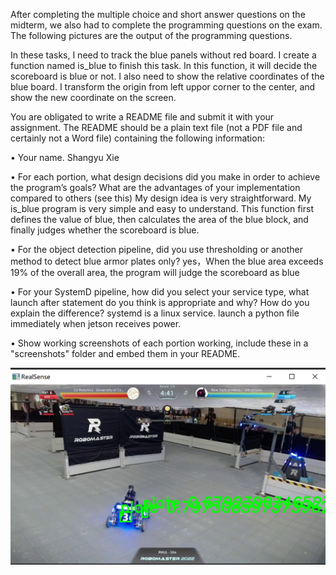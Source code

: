After completing the multiple choice and short answer questions on the midterm, 
we also had to complete the programming questions on the exam. 
The following pictures are the output of the programming questions. 

In these tasks, I need to track the blue panels without red board.
I create a function named is_blue to finish this task. In this function, it will decide the scoreboard is blue or not.
I also need to show the relative coordinates of the blue board.
I transform the origin from left uppor corner to the center, and show the new coordinate on the screen.


You are obligated to write a README file and submit it with your assignment. The README should be a plain
text file (not a PDF file and certainly not a Word file) containing the following information: 

• Your name. 
Shangyu Xie

• For each portion, what design decisions did you make in order to achieve the program’s goals? What are the advantages of your implementation compared to others (see this)
My design idea is very straightforward. My is_blue program is very simple and easy to understand. This function first defines the value of blue, then calculates the area of the blue block, and finally judges whether the scoreboard is blue.

• For the object detection pipeline, did you use thresholding or another method to detect blue armor plates only? 
yes，When the blue area exceeds 19% of the overall area, the program will judge the scoreboard as blue

• For your SystemD pipeline, how did you select your service type, what launch after statement do you think is appropriate and why? How do you explain the difference?
systemd is a linux service. launch a python file immediately when jetson receives power. 

• Show working screenshots of each portion working, include these in a "screenshots" folder and embed them in your README. 



![Screenshot](211668918971_.pic.jpg)